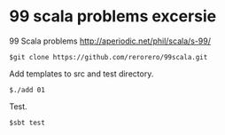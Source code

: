 # 99 scala problems excersie

99 Scala problems
http://aperiodic.net/phil/scala/s-99/

```
$git clone https://github.com/rerorero/99scala.git
```

Add templates to src and test directory.
```
$./add 01
```

Test.
```
$sbt test
```

